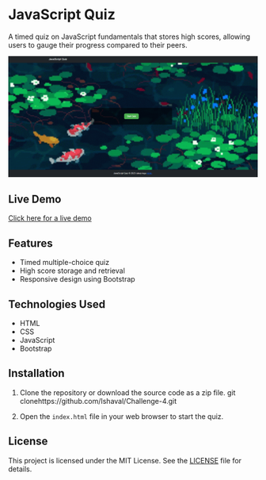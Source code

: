 # JavaScript Quiz

A timed quiz on JavaScript fundamentals that stores high scores, allowing users to gauge their progress compared to their peers.

![Quiz Screenshot](./assets/image/screenshot.png)

## Live Demo

[Click here for a live demo](https://ishaval.github.io/challenge-4/)

## Features

- Timed multiple-choice quiz
- High score storage and retrieval
- Responsive design using Bootstrap

## Technologies Used

- HTML
- CSS
- JavaScript
- Bootstrap

## Installation

1. Clone the repository or download the source code as a zip file.
 git clonehttps://github.com/Ishaval/Challenge-4.git

 2. Open the `index.html` file in your web browser to start the quiz.

## License

This project is licensed under the MIT License. See the [LICENSE](./LICENSE) file for details.
